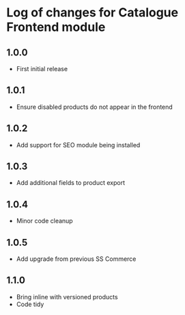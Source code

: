 # Log of changes for Catalogue Frontend module

## 1.0.0

* First initial release

## 1.0.1

* Ensure disabled products do not appear in the frontend

## 1.0.2

* Add support for SEO module being installed

## 1.0.3

* Add additional fields to product export

## 1.0.4

* Minor code cleanup

## 1.0.5

* Add upgrade from previous SS Commerce

## 1.1.0

* Bring inline with versioned products
* Code tidy